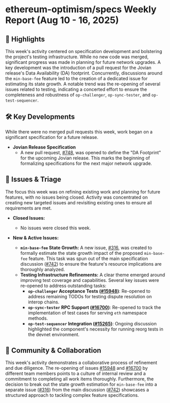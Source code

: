 # ethereum-optimism/specs Weekly Report (Aug 10 - 16, 2025)

## 🚀 Highlights
This week's activity centered on specification development and bolstering the project's testing infrastructure. While no new code was merged, significant progress was made in planning for future network upgrades. A key development was the introduction of a pull request for the Jovian release's Data Availability (DA) footprint. Concurrently, discussions around the `min-base-fee` feature led to the creation of a dedicated issue for estimating its state growth. A notable trend was the re-opening of several issues related to testing, indicating a concerted effort to ensure the completeness and robustness of `op-challenger`, `op-sync-tester`, and `op-test-sequencer`.

## 🛠️ Key Developments
While there were no merged pull requests this week, work began on a significant specification for a future release.

*   **Jovian Release Specification**
    *   A new pull request, [#748](https://github.com/ethereum-optimism/specs/pull/748), was opened to define the "DA Footprint" for the upcoming Jovian release. This marks the beginning of formalizing specifications for the next major network upgrade.

## 🐛 Issues & Triage
The focus this week was on refining existing work and planning for future features, with no issues being closed. Activity was concentrated on creating new targeted issues and revisiting existing ones to ensure all requirements are met.

*   **Closed Issues:**
    *   No issues were closed this week.

*   **New & Active Issues:**
    *   **`min-base-fee` State Growth:** A new issue, [#316](https://github.com/ethereum-optimism/specs/issues/316), was created to formally estimate the state growth impact of the proposed `min-base-fee` feature. This task was spun out of the main specification discussion ([#742](https://github.com/ethereum-optimism/specs/issues/742)) to ensure the feature's resource implications are thoroughly analyzed.
    *   **Testing Infrastructure Refinements:** A clear theme emerged around improving test coverage and capabilities. Several key issues were re-opened to address outstanding tasks:
        *   **`op-challenger` Acceptance Tests ([#15948](https://github.com/ethereum-optimism/specs/issues/15948))**: Re-opened to address remaining TODOs for testing dispute resolution on interop chains.
        *   **`op-sync-tester` RPC Support ([#16700](https://github.com/ethereum-optimism/specs/issues/16700))**: Re-opened to track the implementation of test cases for serving `eth` namespace methods.
        *   **`op-test-sequencer` Integration ([#15265](https://github.com/ethereum-optimism/specs/issues/15265))**: Ongoing discussion highlighted the component's necessity for running reorg tests in the devnet environment.

## 💬 Community & Collaboration
This week's activity demonstrates a collaborative process of refinement and due diligence. The re-opening of issues [#15948](https://github.com/ethereum-optimism/specs/issues/15948) and [#16700](https://github.com/ethereum-optimism/specs/issues/16700) by different team members points to a culture of internal review and a commitment to completing all work items thoroughly. Furthermore, the decision to break out the state growth estimation for `min-base-fee` into a separate issue ([#316](https://github.com/ethereum-optimism/specs/issues/316)) from the main discussion ([#742](https://github.com/ethereum-optimism/specs/issues/742)) showcases a structured approach to tackling complex feature specifications.